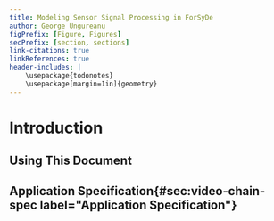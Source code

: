 ```yaml
---
title: Modeling Sensor Signal Processing in ForSyDe
author: George Ungureanu
figPrefix: [Figure, Figures]
secPrefix: [section, sections]
link-citations: true
linkReferences: true
header-includes: |
    \usepackage{todonotes}
	\usepackage[margin=1in]{geometry}
---
```


# Introduction

## Using This Document

## Application Specification{#sec:video-chain-spec label="Application Specification"}
